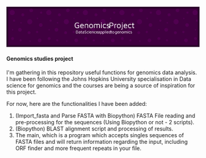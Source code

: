 ![Header](./banner_g.png)

#### Genomics studies project

I'm gathering in this repository useful functions for genomics data analysis. I have been following the Johns Hopkins University specialisation in Data science for genomics and the courses are being a source of inspiration for this project.

For now, here are the functionalities I have been added:

  1. (Import_fasta and Parse FASTA with Biopython) FASTA File reading and pre-processing for the sequences (Using Biopython or not - 2 scripts).
  2. (Biopython) BLAST alignment script and processing of results.
  3. The main, which is a program which accepts singles sequences of FASTA files and will return information regarding the input, including ORF finder and more frequent repeats in your file.


